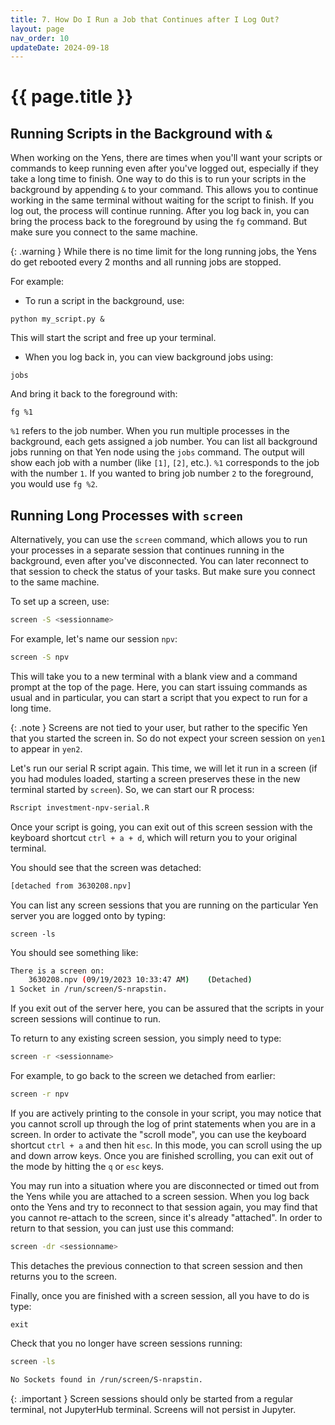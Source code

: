 ```yaml
---
title: 7. How Do I Run a Job that Continues after I Log Out?
layout: page
nav_order: 10 
updateDate: 2024-09-18
---
```


# {{ page.title }}


## Running Scripts in the Background with `&`
When working on the Yens, there are times when you'll want your scripts or commands to keep running even after you've logged out, especially if they take a long time to finish. One way to do this is to run your scripts in the background by appending `&` to your command. This allows you to continue working in the same terminal without waiting for the script to finish. If you log out, the process will continue running. After you log back in, you can bring the process back to the foreground by using the `fg` command. But make sure you connect to the same machine.

{: .warning }
While there is no time limit for the long running jobs, the Yens do get rebooted every 2 months and all running jobs are stopped. 

 
For example:

- To run a script in the background, use:

```
python my_script.py &
```
This will start the script and free up your terminal.

- When you log back in, you can view background jobs using:

```
jobs
```

And bring it back to the foreground with:

```
fg %1
```

`%1` refers to the job number. When you run multiple processes in the background, each gets assigned a job number. You can list all background jobs running on that Yen node using the `jobs` command. The output will show each job with a number (like `[1]`, `[2]`, etc.). `%1` corresponds to the job with the number `1`. If you wanted to bring job number `2` to the foreground, you would use `fg %2`.


## Running Long Processes with `screen`

Alternatively, you can use the `screen` command, which allows you to run your processes in a separate session that continues running in the background, even after you've disconnected. You can later reconnect to that session to check the status of your tasks. But make sure you connect to the same machine.

To set up a screen, use:

```bash
screen -S <sessionname>
```

For example, let's name our session `npv`:

```bash
screen -S npv
```

This will take you to a new terminal with a blank view and a command prompt at the top of the page. 
Here, you can start issuing commands as usual and in particular, you can start a script that you expect to run for a long time.

{: .note }
Screens are not tied to your user, but rather to the specific Yen that you started the screen in. So do not expect your screen session on `yen1` to appear in `yen2`.

Let's run our serial R script again. This time, we will let it run in a screen (if you had modules loaded, 
starting a screen preserves these in the new terminal started by `screen`). So, we can start our R process:

```bash
Rscript investment-npv-serial.R 
```

Once your script is going, you can exit out of this screen session with the keyboard shortcut `ctrl + a + d`, which will return you to your original terminal. 

You should see that the screen was detached:

```bash
[detached from 3630208.npv]
```

You can list any screen sessions that you are running on the particular Yen server you are logged onto by typing:
```
screen -ls
```

You should see something like:
```bash
There is a screen on:
	3630208.npv	(09/19/2023 10:33:47 AM)	(Detached)
1 Socket in /run/screen/S-nrapstin.
```

If you exit out of the server here, you can be assured that the scripts in your screen sessions will continue to run.

To return to any existing screen session, you simply need to type:
```bash
screen -r <sessionname>
```

For example, to go back to the screen we detached from earlier:

```bash
screen -r npv 
```

If you are actively printing to the console in your script, you may notice that you cannot scroll up through the log of print statements when you are in a screen. 
In order to activate the "scroll mode", you can use the keyboard shortcut `ctrl + a` and then hit `esc`. 
In this mode, you can scroll using the up and down arrow keys. Once you are finished scrolling, you can exit out of the mode by hitting the `q` or `esc` keys.

You may run into a situation where you are disconnected or timed out from the Yens while you are attached to a screen session. 
When you log back onto the Yens and try to reconnect to that session again, you may find that you cannot re-attach to the screen, since it's already "attached".
 In order to return to that session, you can just use this command:
```bash
screen -dr <sessionname>
```

This detaches the previous connection to that screen session and then returns you to the screen.

Finally, once you are finished with a screen session, all you have to do is type:
```
exit
```

Check that you no longer have screen sessions running:
```bash
screen -ls
```

```bash
No Sockets found in /run/screen/S-nrapstin.
```

{: .important }
Screen sessions should only be started from a regular terminal, not JupyterHub terminal. Screens will not persist in Jupyter.
